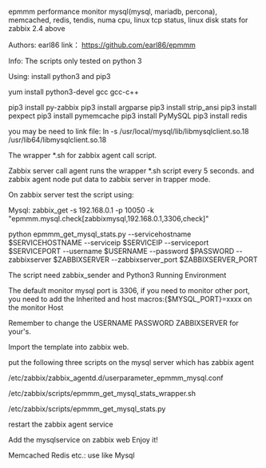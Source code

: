 epmmm performance monitor mysql(mysql, mariadb, percona), memcached, redis, tendis, numa cpu, linux tcp status, linux disk stats for zabbix 2.4 above


Authors: earl86
link：
https://github.com/earl86/epmmm

Info: The scripts only tested on python 3

Using:
install python3 and pip3

yum install python3-devel gcc gcc-c++

pip3 install py-zabbix
pip3 install argparse
pip3 install strip_ansi
pip3 install pexpect
pip3 install pymemcache
pip3 install PyMySQL
pip3 install redis

you may be need to link file:
ln -s /usr/local/mysql/lib/libmysqlclient.so.18 /usr/lib64/libmysqlclient.so.18


The wrapper *.sh for zabbix agent call script.

Zabbix server call agent runs the wrapper *.sh script every 5 seconds. and zabbix agent node put data to zabbix server in trapper mode.

On zabbix server test the script using:

Mysql:
zabbix_get -s 192.168.0.1 -p 10050 -k "epmmm.mysql.check[zabbixmysql,192.168.0.1,3306,check]"

python epmmm_get_mysql_stats.py --servicehostname $SERVICEHOSTNAME --serviceip $SERVICEIP --serviceport $SERVICEPORT --username $USERNAME --password $PASSWORD --zabbixserver $ZABBIXSERVER --zabbixserver_port $ZABBIXSERVER_PORT

The script need zabbix_sender and Python3 Running Environment

The default monitor mysql port is 3306, if you need to monitor other port, you need to add the Inherited and host macros:{$MYSQL_PORT}=xxxx on the monitor Host

Remember to change the USERNAME PASSWORD ZABBIXSERVER for your's.

Import the template into zabbix web.

put the following three scripts on the mysql server which has zabbix agent

/etc/zabbix/zabbix_agentd.d/userparameter_epmmm_mysql.conf

/etc/zabbix/scripts/epmmm_get_mysql_stats_wrapper.sh

/etc/zabbix/scripts/epmmm_get_mysql_stats.py

restart the zabbix agent service

Add the mysqlservice on zabbix web 
Enjoy it!

Memcached Redis etc.:
use like Mysql 


